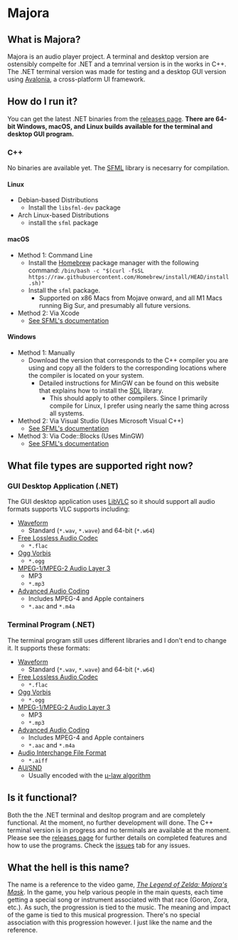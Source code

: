 # Majora

## What is Majora?
Majora is an audio player project. A terminal and desktop version are ostensibly compelte for .NET and a temrinal version is in the works in C++. The .NET terminal version was made for testing and a desktop GUI version using [Avalonia](https://github.com/AvaloniaUI/Avalonia), a cross-platform UI framework.

## How do I run it?
You can get the latest .NET binaries from the [releases page](https://github.com/MechaDragonX/Bheithir/releases). **There are 64-bit Windows, macOS, and Linux builds available for the terminal and desktop GUI program.**
### C++
No binaries are available yet. The [SFML](https://www.sfml-dev.org/) library is necesarry for compilation.
#### Linux
- Debian-based Distributions
    - Install the `libsfml-dev` package
- Arch Linux-based Distributions
    - install the `sfml` package
#### macOS
- Method 1: Command Line
    - Install the [Homebrew](https://brew.sh/) package manager with the following command: `/bin/bash -c "$(curl -fsSL https://raw.githubusercontent.com/Homebrew/install/HEAD/install.sh)"`
    - Install the `sfml` package.
        - Supported on x86 Macs from Mojave onward, and all M1 Macs running Big Sur, and presumably all future versions.
- Method 2: Via Xcode
    - [See SFML's documentation](https://www.sfml-dev.org/tutorials/2.5/start-osx.php)
#### Windows
- Method 1: Manually
    - Download the version that corresponds to the C++ compiler you are using and copy all the folders to the corresponding locations where the compiler is located on your system.
        - Detailed instructions for MinGW can be found on this website that explains how to install the [SDL](https://www.libsdl.org/) library.
           - This should apply to other compilers. Since I primarily compile for Linux, I prefer using nearly the same thing across all systems.
- Method 2: Via Visual Studio (Uses Microsoft Visual C++)
    - [See SFML's documentation](https://www.sfml-dev.org/tutorials/2.5/start-vc.php)
- Method 3: Via Code::Blocks (Uses MinGW)
    - [See SFML's documentation](https://www.sfml-dev.org/tutorials/2.5/start-cb.php)

## What file types are supported right now?
### GUI Desktop Application (.NET)
The GUI desktop application uses [LibVLC](https://wiki.videolan.org/LibVLC/) so it should support all audio formats supports VLC supports including:
- [Waveform](https://en.wikipedia.org/wiki/WAV)
    - Standard (`*.wav`, `*.wave`) and 64-bit (`*.w64`)
- [Free Lossless Audio Codec](https://en.wikipedia.org/wiki/FLAC)
    - `*.flac`
- [Ogg Vorbis](https://en.wikipedia.org/wiki/Vorbis)
    - `*.ogg`
- [MPEG-1/MPEG-2 Audio Layer 3](https://en.wikipedia.org/wiki/MP3)
    - MP3
    - `*.mp3`
- [Advanced Audio Coding](https://en.wikipedia.org/wiki/Advanced_Audio_Coding)
    - Includes MPEG-4 and Apple containers
    - `*.aac` and `*.m4a`
### Terminal Program (.NET)
The terminal program still uses different libraries and I don't end to change it. It supports these formats:
- [Waveform](https://en.wikipedia.org/wiki/WAV)
    - Standard (`*.wav`, `*.wave`) and 64-bit (`*.w64`)
- [Free Lossless Audio Codec](https://en.wikipedia.org/wiki/FLAC)
    - `*.flac`
- [Ogg Vorbis](https://en.wikipedia.org/wiki/Vorbis)
    - `*.ogg`
- [MPEG-1/MPEG-2 Audio Layer 3](https://en.wikipedia.org/wiki/MP3)
    - MP3
    - `*.mp3`
- [Advanced Audio Coding](https://en.wikipedia.org/wiki/Advanced_Audio_Coding)
    - Includes MPEG-4 and Apple containers
    - `*.aac` and `*.m4a`
- [Audio Interchange File Format](https://en.wikipedia.org/wiki/Audio_Interchange_File_Format)
    - `*.aiff`
- [AU/SND](https://en.wikipedia.org/wiki/Au_file_format)
    - Usually encoded with the [μ-law algorithm](https://en.wikipedia.org/wiki/%CE%9C-law_algorithm)

## Is it functional?
Both the the .NET terminal and desltop program and are completely functional. At the moment, no further development will done. The C++ terminal version is in progress and no terminals are available at the moment. Please see the [releases page](https://github.com/MechaDragonX/Majora/releases) for further details on completed features and how to use the programs. Check the [issues](https://github.com/MechaDragonX/Majora/issues) tab for any issues.

## What the hell is this name?
The name is a reference to the video game, [*The Legend of Zelda: Majora's Mask*](https://en.wikipedia.org/wiki/The_Legend_of_Zelda:_Majora%27s_Mask). In the game, you help various people in the main quests, each time getting a special song or instrument associated with that race (Goron, Zora, etc.). As such, the progression is tied to the music. The meaning and impact of the game is tied to this musical progression. There's no special association with this progression however. I just like the name and the reference.

